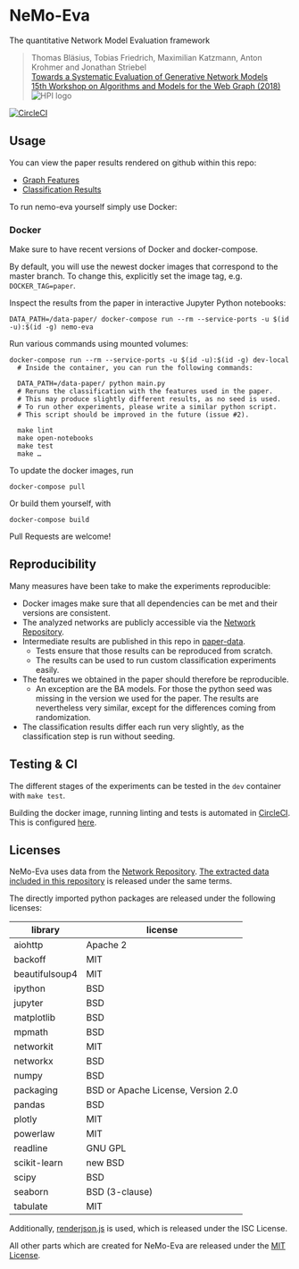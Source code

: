 # NeMo-Eva
The quantitative Network Model Evaluation framework

> Thomas Bläsius, Tobias Friedrich, Maximilian Katzmann, Anton Krohmer and Jonathan Striebel  
[Towards a Systematic Evaluation of Generative Network Models](https://hpi.de/friedrich/news/2018/waw.html?tx_extbibsonomycsl_publicationlist%5BuserName%5D=puma-friedrich&tx_extbibsonomycsl_publicationlist%5BintraHash%5D=ba31d2c6fa65ad94fee206e6d3ec477c&tx_extbibsonomycsl_publicationlist%5BfileName%5D=TowardsASystematicEvaluationOfGenerativeNetworkModels.pdf&tx_extbibsonomycsl_publicationlist%5Baction%5D=download&tx_extbibsonomycsl_publicationlist%5Bcontroller%5D=Document&cHash=aebce46aee1869cfc63db19e5e7f63f9)  
[15th Workshop on Algorithms and Models for the Web Graph (2018)](http://www.math.ryerson.ca/waw2018/)  
![HPI logo](https://hpi.de/fileadmin/user_upload/hpi/bilder/logos/hpi_logo_web.jpg)

[![CircleCI](https://circleci.com/gh/jstriebel/nemo-eva.svg?style=svg)](https://circleci.com/gh/jstriebel/nemo-eva)

## Usage

You can view the paper results rendered on github within this repo:
* [Graph Features](src/notebooks/graph%20features.ipynb)
* [Classification Results](src/notebooks/classification%20results.ipynb)

To run nemo-eva yourself simply use Docker:

### Docker

Make sure to have recent versions of Docker and docker-compose.

By default, you will use the newest docker images that correspond to the master branch. To change this, explicitly set the image tag, e.g. `DOCKER_TAG=paper`.

Inspect the results from the paper in interactive Jupyter Python notebooks:
```
DATA_PATH=/data-paper/ docker-compose run --rm --service-ports -u $(id -u):$(id -g) nemo-eva
```

Run various commands using mounted volumes:
```
docker-compose run --rm --service-ports -u $(id -u):$(id -g) dev-local
  # Inside the container, you can run the following commands:

  DATA_PATH=/data-paper/ python main.py
  # Reruns the classification with the features used in the paper.
  # This may produce slightly different results, as no seed is used.
  # To run other experiments, please write a similar python script.
  # This script should be improved in the future (issue #2).

  make lint
  make open-notebooks
  make test
  make …
```

To update the docker images, run
```
docker-compose pull
```

Or build them yourself, with
```
docker-compose build
```

Pull Requests are welcome!

## Reproducibility

Many measures have been take to make the experiments reproducible:
* Docker images make sure that all dependencies can be met and their versions are consistent.
* The analyzed networks are publicly accessible via the [Network Repository](http://networkrepository.com).
* Intermediate results are published in this repo in [paper-data](paper-data).
  * Tests ensure that those results can be reproduced from scratch.
  * The results can be used to run custom classification experiments easily.
* The features we obtained in the paper should therefore be reproducible.
  * An exception are the BA models. For those the python seed was missing in the version we used for the paper. The results are nevertheless very similar, except for the differences coming from randomization.
* The classification results differ each run very slightly, as the classification step is run without seeding.

## Testing & CI

The different stages of the experiments can be tested in the `dev` container with `make test`.

Building the docker image, running linting and tests is automated in [CircleCI](https://circleci.com/gh/jstriebel/nemo-eva). This is configured [here](.circleci/config.yml).

## Licenses

NeMo-Eva uses data from the [Network Repository](http://networkrepository.com/policy.php). [The extracted data included in this repository](/data-paper) is released under the same terms.

The directly imported python packages are released under the following licenses:

| library | license |
| ------- | ------- |
| aiohttp | Apache 2 |
| backoff | MIT |
| beautifulsoup4 | MIT |
| ipython | BSD |
| jupyter | BSD |
| matplotlib | BSD |
| mpmath | BSD |
| networkit | MIT |
| networkx | BSD |
| numpy | BSD |
| packaging | BSD or Apache License, Version 2.0 |
| pandas | BSD |
| plotly | MIT |
| powerlaw | MIT |
| readline | GNU GPL |
| scikit-learn | new BSD |
| scipy | BSD |
| seaborn | BSD (3-clause) |
| tabulate | MIT |

Additionally, [renderjson.js](src/notebooks/renderjson.js) is used, which is released under the ISC License.

All other parts which are created for NeMo-Eva are released under the [MIT License](LICENSE.txt).
